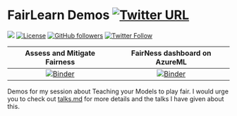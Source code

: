 # FairLearn Demos [![Twitter URL](https://img.shields.io/twitter/url?style=social&url=https%3A%2F%2Fgithub.com%2FRishit-dagli%2FFairLearn-Demos)](https://twitter.com/intent/tweet?text=Wow:&url=https%3A%2F%2Fgithub.com%2FRishit-dagli%2FFairLearn-Demos)

[![](https://img.shields.io/badge/Rishit-Dagli-brightgreen.svg?colorB=00ff00)](https://www.rishit.tech)
[![License](https://img.shields.io/badge/License-Apache%202.0-blue.svg)](https://opensource.org/licenses/Apache-2.0)
[![GitHub followers](https://img.shields.io/github/followers/Rishit-dagli?label=Follow&style=social)](https://github.com/Rishit-dagli)
[![Twitter Follow](https://img.shields.io/twitter/follow/rishit_dagli?style=social)](https://twitter.com/intent/follow?screen_name=rishit_dagli)

|Assess and Mitigate Fairness|FairNess dashboard on AzureML|
|:---:|:---:|
|[![Binder](https://mybinder.org/badge_logo.svg)](https://mybinder.org/v2/gh/Rishit-dagli/FairLearn-Demos/HEAD?filepath=binary_credit_card.ipynb)|[![Binder](https://mybinder.org/badge_logo.svg)](https://mybinder.org/v2/gh/Rishit-dagli/FairLearn-Demos/HEAD?filepath=fairlearn-azureml.ipynb)|

Demos for my session about Teaching your Models to play fair. I would urge you to check out 
[talks.md](talks.md) for more details and the talks I have given about this.
